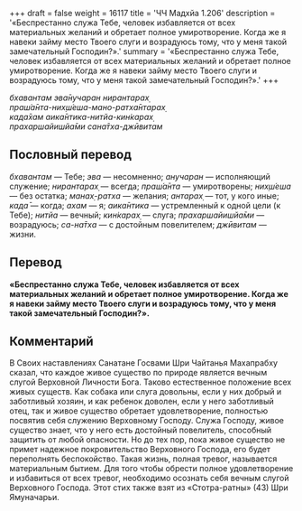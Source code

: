 +++
draft = false
weight = 16117
title = 'ЧЧ Мадхйа 1.206'
description = '«Беспрестанно служа Тебе, человек избавляется от всех материальных желаний и обретает полное умиротворение. Когда же я навеки займу место Твоего слуги и возрадуюсь тому, что у меня такой замечательный Господин?».'
summary = '«Беспрестанно служа Тебе, человек избавляется от всех материальных желаний и обретает полное умиротворение. Когда же я навеки займу место Твоего слуги и возрадуюсь тому, что у меня такой замечательный Господин?».'
+++

_бхавантам эва̄нучаран нирантарах̣  
праш́а̄нта-них̣ш́еша-мано-ратха̄нтарах̣  
када̄хам аика̄нтика-нитйа-кин̇карах̣  
прахаршайишйа̄ми сана̄тха-джӣвитам_

## Пословный перевод

_бхавантам_ — Тебе; _эва_ — несомненно; _анучаран_ — исполняющий служение; _нирантарах̣_ — всегда; _праш́а̄нта_ — умиротворены; _них̣ш́еша_ — без остатка; _манах̣_\-_ратха_ — желания; _антарах̣_ — тот, у кого иные; _када̄_ — когда; _ахам_ — я; _аика̄нтика_ — устремленный к одной цели (к Тебе); _нитйа_ — вечный; _кин̇карах̣_ — слуга; _прахаршайишйа̄ми_ — возрадуюсь; _са_\-_на̄тха_ — с достойным повелителем; _джӣвитам_ — жизни.

## Перевод

**«Беспрестанно служа Тебе, человек избавляется от всех материальных желаний и обретает полное умиротворение. Когда же я навеки займу место Твоего слуги и возрадуюсь тому, что у меня такой замечательный Господин?».**

## Комментарий

В Своих наставлениях Санатане Госвами Шри Чайтанья Махапрабху сказал, что каждое живое существо по природе является вечным слугой Верховной Личности Бога. Таково естественное положение всех живых существ. Как собака или слуга довольны, если у них добрый и заботливый хозяин, и как ребенок доволен, если у него заботливый отец, так и живое существо обретает удовлетворение, полностью посвятив себя служению Верховному Господу. Служа Господу, живое существо знает, что у него есть достойный повелитель, способный защитить от любой опасности. Но до тех пор, пока живое существо не примет надежное покровительство Верховного Господа, его будет переполнять беспокойство. Такая жизнь, полная тревог, называется материальным бытием. Для того чтобы обрести полное удовлетворение и избавиться от всех тревог, необходимо осознать себя вечным слугой Верховного Господа. Этот стих также взят из «Стотра-ратны» (43) Шри Ямуначарьи.
